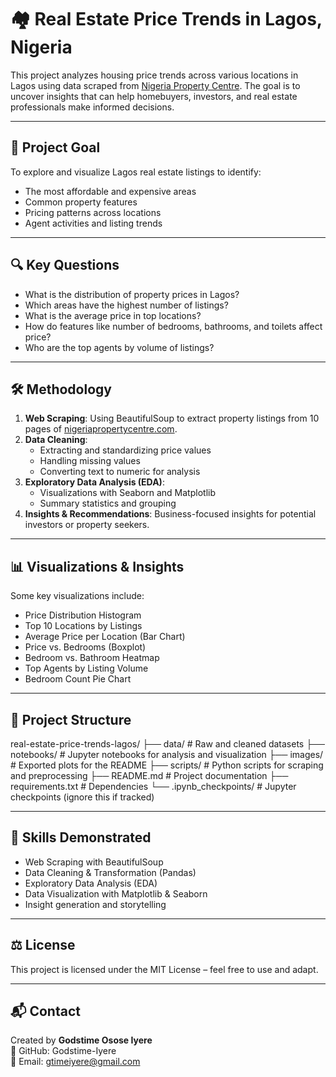 # 🏘️ Real Estate Price Trends in Lagos, Nigeria

This project analyzes housing price trends across various locations in Lagos using data scraped from [Nigeria Property Centre](https://www.nigeriapropertycentre.com). The goal is to uncover insights that can help homebuyers, investors, and real estate professionals make informed decisions.

---

## 📌 Project Goal

To explore and visualize Lagos real estate listings to identify:
- The most affordable and expensive areas
- Common property features
- Pricing patterns across locations
- Agent activities and listing trends

---

## 🔍 Key Questions

- What is the distribution of property prices in Lagos?
- Which areas have the highest number of listings?
- What is the average price in top locations?
- How do features like number of bedrooms, bathrooms, and toilets affect price?
- Who are the top agents by volume of listings?

---

## 🛠️ Methodology

1. **Web Scraping**: Using BeautifulSoup to extract property listings from 10 pages of [nigeriapropertycentre.com](https://www.nigeriapropertycentre.com).
2. **Data Cleaning**: 
   - Extracting and standardizing price values
   - Handling missing values
   - Converting text to numeric for analysis
3. **Exploratory Data Analysis (EDA)**:
   - Visualizations with Seaborn and Matplotlib
   - Summary statistics and grouping
4. **Insights & Recommendations**: Business-focused insights for potential investors or property seekers.

---

## 📊 Visualizations & Insights

Some key visualizations include:
- Price Distribution Histogram
- Top 10 Locations by Listings
- Average Price per Location (Bar Chart)
- Price vs. Bedrooms (Boxplot)
- Bedroom vs. Bathroom Heatmap
- Top Agents by Listing Volume
- Bedroom Count Pie Chart

---

## 📁 Project Structure

real-estate-price-trends-lagos/
├── data/ # Raw and cleaned datasets
├── notebooks/ # Jupyter notebooks for analysis and visualization
├── images/ # Exported plots for the README
├── scripts/ # Python scripts for scraping and preprocessing
├── README.md # Project documentation
├── requirements.txt # Dependencies
└── .ipynb_checkpoints/ # Jupyter checkpoints (ignore this if tracked)

---

## 🧠 Skills Demonstrated

- Web Scraping with BeautifulSoup
- Data Cleaning & Transformation (Pandas)
- Exploratory Data Analysis (EDA)
- Data Visualization with Matplotlib & Seaborn
- Insight generation and storytelling

---

## ⚖️ License

This project is licensed under the MIT License – feel free to use and adapt.

---

## 📬 Contact

Created by **Godstime Osose Iyere**  
🔗 GitHub: Godstime-Iyere  
📧 Email: gtimeiyere@gmail.com  
